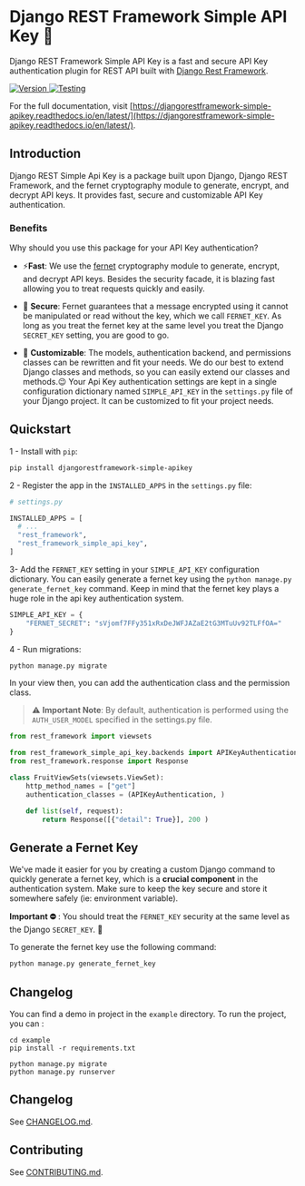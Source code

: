 # Django REST Framework Simple API Key 🔐

Django REST Framework Simple API Key is a fast and secure API Key authentication plugin for REST API built with [Django Rest Framework](https://www.django-rest-framework.org/).

<div>
  <a href="https://badge.fury.io/py/djangorestframework-simple-apikey">
      <img src="https://badge.fury.io/py/djangorestframework-simple-apikey.svg" alt="Version"/>
  </a>
  <a href="https://github.com/koladev32/djangorestframework-simple-apikey/actions/workflows/ci-cd.yml">
      <img src="https://github.com/koladev32/djangorestframework-simple-apikey/actions/workflows/ci-cd.yml/badge.svg" alt="Testing"/>
  </a>
</div>

For the full documentation, visit [https://djangorestframework-simple-apikey.readthedocs.io/en/latest/](https://djangorestframework-simple-apikey.readthedocs.io/en/latest/).

## Introduction

Django REST Simple Api Key is a package built upon Django, Django REST Framework, and the fernet cryptography module to generate, encrypt, and decrypt API keys. It provides fast, secure and customizable API Key authentication.

### Benefits

Why should you use this package for your API Key authentication?

* ⚡**️Fast**: We use the [fernet](https://cryptography.io/en/latest/fernet/) cryptography module to generate, encrypt, and decrypt API keys. Besides the security facade, it is blazing fast allowing you to treat requests quickly and easily.
    
* 🔐 **Secure**: Fernet guarantees that a message encrypted using it cannot be manipulated or read without the key, which we call `FERNET_KEY`. As long as you treat the fernet key at the same level you treat the Django `SECRET_KEY` setting, you are good to go.
    
* 🔧 **Customizable**: The models, authentication backend, and permissions classes can be rewritten and fit your needs. We do our best to extend Django classes and methods, so you can easily extend our classes and methods.😉 Your Api Key authentication settings are kept in a single configuration dictionary named `SIMPLE_API_KEY` in the `settings.py` file of your Django project. It can be customized to fit your project needs.
    

## Quickstart

1 - Install with `pip`:

```bash
pip install djangorestframework-simple-apikey
```

2 - Register the app in the `INSTALLED_APPS` in the `settings.py` file:

```python
# settings.py

INSTALLED_APPS = [
  # ...
  "rest_framework",
  "rest_framework_simple_api_key",
]
```

3- Add the `FERNET_KEY` setting in your `SIMPLE_API_KEY` configuration dictionary. You can easily generate a fernet key using the `python manage.py generate_fernet_key` command. Keep in mind that the fernet key plays a huge role in the api key authentication system.

```python
SIMPLE_API_KEY = {
    "FERNET_SECRET": "sVjomf7FFy351xRxDeJWFJAZaE2tG3MTuUv92TLFfOA="
}
```

4 - Run migrations:

```bash
python manage.py migrate
```

In your view then, you can add the authentication class and the permission class.

> ⚠️ **Important Note**: By default, authentication is performed using the `AUTH_USER_MODEL` specified in the settings.py file.

```python
from rest_framework import viewsets

from rest_framework_simple_api_key.backends import APIKeyAuthentication
from rest_framework.response import Response

class FruitViewSets(viewsets.ViewSet):
    http_method_names = ["get"]
    authentication_classes = (APIKeyAuthentication, )

    def list(self, request):
        return Response([{"detail": True}], 200 )
```

## Generate a Fernet Key
We've made it easier for you by creating a custom Django command to quickly generate a fernet key, which is a **crucial component** in the authentication system. Make sure to keep the key secure and store it somewhere safely (ie: environment variable). 

**Important ⛔️** : You should treat the `FERNET_KEY` security at the same level as the Django `SECRET_KEY`. 🫡

To generate the fernet key use the following command:

```python
python manage.py generate_fernet_key
```

## Changelog

You can find a demo in project in the `example` directory. To run the project, you can :

```shell
cd example
pip install -r requirements.txt

python manage.py migrate
python manage.py runserver
```

## Changelog

See [CHANGELOG.md](https://github.com/koladev32/djangorestframework-simple-apikey/blob/main/CHANGELOG.md).

## Contributing

See [CONTRIBUTING.md](https://github.com/koladev32/djangorestframework-simple-apikey/blob/main/CONTRIBUTING.md).